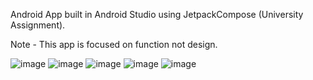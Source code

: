 Android App built in Android Studio using JetpackCompose (University Assignment).


Note - This app is focused on function not design.

![image](https://github.com/AshleyKeeling/BarrysBurritoBar/assets/64593369/bed636a1-c647-40bb-a3cf-6ec204b9c003)
![image](https://github.com/AshleyKeeling/BarrysBurritoBar/assets/64593369/e1b452ca-0652-4df8-b4bb-25716f27625a)
![image](https://github.com/AshleyKeeling/BarrysBurritoBar/assets/64593369/98b6371b-8eba-4a22-b26e-a95608c51444)
![image](https://github.com/AshleyKeeling/BarrysBurritoBar/assets/64593369/110210e8-952f-48e7-893e-52704e550035)
![image](https://github.com/AshleyKeeling/BarrysBurritoBar/assets/64593369/931c8f1b-f48c-4a0f-9bd8-685d3b52b2ed)

